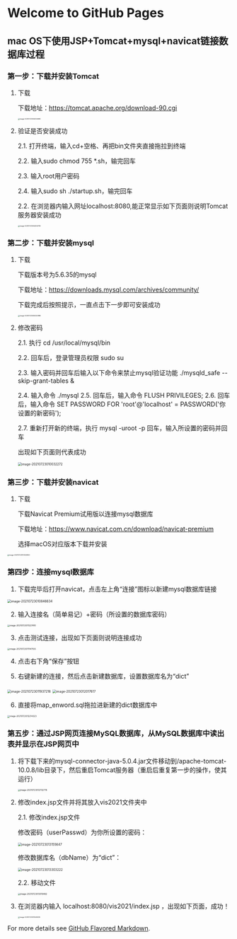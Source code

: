 # Welcome to GitHub Pages





## mac OS下使用JSP+Tomcat+mysql+navicat链接数据库过程

### 第一步：下载并安装Tomcat

1. 下载

   下载地址：https://tomcat.apache.org/download-90.cgi

   <img src="/Users/serein/Library/Application Support/typora-user-images/image-20210723004050680.png" alt="image-20210723004050680" style="zoom: 25%;" />

2. 验证是否安装成功

   2.1. 打开终端，输入cd+空格、再把bin文件夹直接拖拉到终端

   2.2. 输入sudo chmod 755 *.sh，输完回车

   2.3. 输入root用户密码

   2.4. 输入sudo sh ./startup.sh，输完回车

   2.2. 在浏览器内输入网址localhost:8080,能正常显示如下页面则说明Tomcat服务器安装成功

   <img src="/Users/serein/Library/Application Support/typora-user-images/image-20210723004455790.png" alt="image-20210723004455790" style="zoom:25%;" />

   

### 第二步：下载并安装mysql

1. 下载

   下载版本号为5.6.35的mysql

   下载地址：https://downloads.mysql.com/archives/community/

   下载完成后按照提示，一直点击下一步即可安装成功

   <img src="/Users/serein/Library/Application Support/typora-user-images/image-20210723005020986.png" alt="image-20210723005020986" style="zoom:25%;" />

2. 修改密码

   2.1. 执行 cd /usr/local/mysql/bin

   2.2. 回车后，登录管理员权限 sudo su

   2.3. 输入密码并回车后输入以下命令来禁止mysql验证功能 ./mysqld_safe --skip-grant-tables &

   2.4. 输入命令 ./mysql
   2.5. 回车后，输入命令 FLUSH PRIVILEGES;
   2.6. 回车后，输入命令 SET PASSWORD FOR 'root'@'localhost' = PASSWORD('你设置的新密码');

   2.7. 重新打开新的终端，执行 mysql -uroot -p 回车，输入所设置的密码并回车

   出现如下页面则代表成功

   <img src="/Users/serein/Library/Application Support/typora-user-images/image-20210723010032272.png" alt="image-20210723010032272" style="zoom: 50%;" />

   

### 第三步：下载并安装navicat

1. 下载

   下载Navicat Premium试用版以连接mysql数据库

   下载地址：https://www.navicat.com.cn/download/navicat-premium

   选择macOS对应版本下载并安装

<img src="/Users/serein/Library/Application Support/typora-user-images/image-20210723010532840.png" alt="image-20210723010532840" style="zoom:25%;" />

### 第四步：连接mysql数据库

1. 下载完毕后打开navicat，点击左上角“连接”图标以新建mysql数据库链接

<img src="/Users/serein/Library/Application Support/typora-user-images/image-20210723010846634.png" alt="image-20210723010846634" style="zoom: 50%;" />

2. 输入连接名（简单易记）+密码（所设置的数据库密码）

<img src="/Users/serein/Library/Application Support/typora-user-images/image-20210723011227410.png" alt="image-20210723011227410" style="zoom:33%;" />

3. 点击测试连接，出现如下页面则说明连接成功

<img src="/Users/serein/Library/Application Support/typora-user-images/image-20210723011147555.png" alt="image-20210723011147555" style="zoom:33%;" />

4. 点击右下角“保存”按钮

5. 右键新建的连接，然后点击新建数据库，设置数据库名为“dict”

<img src="/Users/serein/Library/Application Support/typora-user-images/image-20210723011937216.png" alt="image-20210723011937216" style="zoom:50%;" />

<img src="/Users/serein/Library/Application Support/typora-user-images/image-20210723012017617.png" alt="image-20210723012017617" style="zoom: 50%;" />

6. 直接将map_enword.sql拖拉进新建的dict数据库中

<img src="/Users/serein/Library/Application Support/typora-user-images/image-20210723012214323.png" alt="image-20210723012214323" style="zoom:33%;" />



### 第五步：通过JSP网页连接MySQL数据库，从MySQL数据库中读出表并显示在JSP网页中

1. 将下载下来的mysql-connector-java-5.0.4.jar文件移动到/apache-tomcat-10.0.8/lib目录下，然后重启Tomcat服务器（重启后重复第一步的操作，使其运行）

   <img src="/Users/serein/Library/Application Support/typora-user-images/image-20210723012702778.png" alt="image-20210723012702778" style="zoom: 33%;" />

2. 修改index.jsp文件并将其放入vis2021文件夹中

   2.1. 修改index.jsp文件

   修改密码（userPasswd）为你所设置的密码：

   <img src="/Users/serein/Library/Application Support/typora-user-images/image-20210723013155647.png" alt="image-20210723013155647" style="zoom: 50%;" />

   修改数据库名（dbName）为“dict”：

   <img src="/Users/serein/Library/Application Support/typora-user-images/image-20210723013303222.png" alt="image-20210723013303222" style="zoom: 50%;" />

   2.2. 移动文件

   <img src="/Users/serein/Library/Application Support/typora-user-images/image-20210723013019482.png" alt="image-20210723013019482" style="zoom: 33%;" />

3. 在浏览器内输入 localhost:8080/vis2021/index.jsp ，出现如下页面，成功！

   <img src="/Users/serein/Library/Application Support/typora-user-images/image-20210723013549235.png" alt="image-20210723013549235" style="zoom: 25%;" />

   



For more details see [GitHub Flavored Markdown](https://guides.github.com/features/mastering-markdown/).


